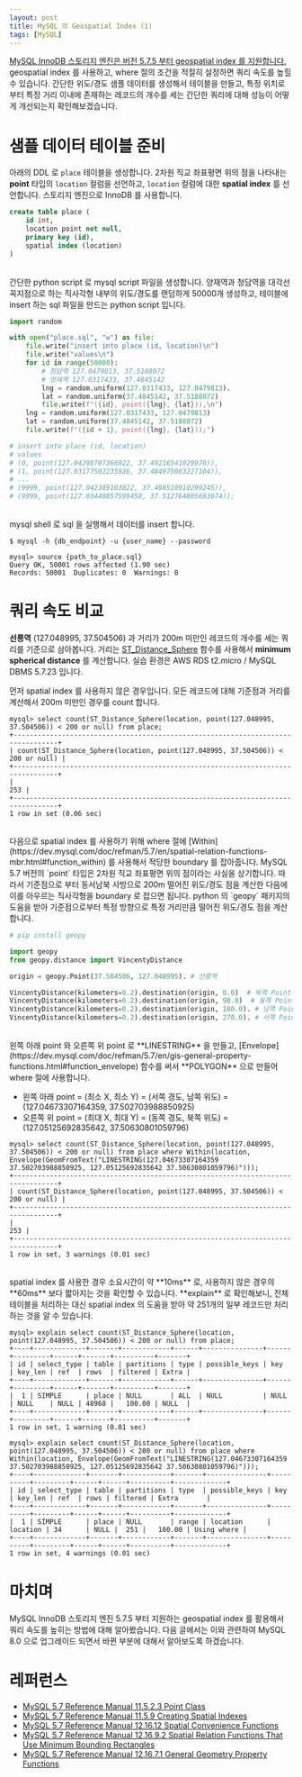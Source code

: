 ```yaml
---
layout: post
title: MySQL 의 Geospatial Index (1)
tags: [MySQL]
---
```


[MySQL InnoDB 스토리지 엔진은 버전 5.7.5 부터 geospatial index 를 지원합니다.](https://dev.mysql.com/doc/relnotes/mysql/5.7/en/news-5-7-5.html) geospatial index 를 사용하고, where 절의 조건을 적절히 설정하면 쿼리 속도를 높힐 수 있습니다. 간단한 위도/경도 샘플 데이터를 생성해서 테이블을 만들고, 특정 위치로 부터 특정 거리 이내에 존재하는 레코드의 개수를 세는 간단한 쿼리에 대해 성능이 어떻게 개선되는지 확인해보겠습니다.

# 샘플 데이터 테이블 준비

아래의 DDL 로 `place` 테이블을 생성합니다. 2차원 직교 좌표평면 위의 점을 나타내는 **point** 타입의 `location` 컬럼을 선언하고, `location` 컬럼에 대한 **spatial index** 를 선언합니다. 스토리지 엔진으로 InnoDB 를 사용합니다.

```sql
create table place (
	id int,
	location point not null,
	primary key (id),
	spatial index (location)
)
```

<br>
간단한 python script 로 mysql script 파일을 생성합니다. 양재역과 청담역을 대각선 꼭지점으로 하는 직사각형 내부의 위도/경도를 랜덤하게 50000개 생성하고, 테이블에 insert 하는 sql 파일을 만드는 python script 입니다.

```python
import random

with open("place.sql", "w") as file:
    file.write("insert into place (id, location)\n")
    file.write("values\n")
    for id in range(50000):
        # 청담역 127.0479813, 37.5188072
        # 양재역 127.0317433, 37.4845142
        lng = random.uniform(127.0317433, 127.0479813).
        lat = random.uniform(37.4845142, 37.5188072)
        file.write(f"({id}, point({lng}, {lat})),\n")
    lng = random.uniform(127.0317433, 127.0479813)
    lat = random.uniform(37.4845142, 37.5188072)
    file.write(f"({id + 1}, point({lng}, {lat}));")

# insert into place (id, location)
# values
# (0, point(127.04298707366922, 37.49216541029978)),
# (1, point(127.03177502235926, 37.484975063227104)),
# ...
# (9999, point(127.042389103822, 37.498510910299245)),
# (9999, point(127.03440857599458, 37.512764805693074));
```

<br>
mysql shell 로 sql 을 실행해서 데이터를 insert 합니다.

```
$ mysql -h {db_endpoint} -u {user_name} --password

mysql> source {path_to_place.sql}
Query OK, 50001 rows affected (1.90 sec)
Records: 50001  Duplicates: 0  Warnings: 0
```

# 쿼리 속도 비교

**선릉역** (127.048995, 37.504506) 과 거리가 200m 미만인 레코드의 개수를 세는 쿼리를 기준으로 삼아봅니다. 거리는 [ST\_Distance\_Sphere](https://dev.mysql.com/doc/refman/5.7/en/spatial-convenience-functions.html#function_st-distance-sphere) 함수를 사용해서 **minimum spherical distance** 를 계산합니다. 실습 환경은 AWS RDS t2.micro / MySQL DBMS 5.7.23 입니다.

먼저 spatial index 를 사용하지 않은 경우입니다. 모든 레코드에 대해 기준점과 거리를 계산해서 200m 미만인 경우를 count 합니다.

```
mysql> select count(ST_Distance_Sphere(location, point(127.048995, 37.504506)) < 200 or null) from place;
+---------------------------------------------------------------------------------+
| count(ST_Distance_Sphere(location, point(127.048995, 37.504506)) < 200 or null) |
+---------------------------------------------------------------------------------+
|                                                                             253 |
+---------------------------------------------------------------------------------+
1 row in set (0.06 sec)
```

<br>
다음으로 spatial index 를 사용하기 위해 where 절에 [Within](https://dev.mysql.com/doc/refman/5.7/en/spatial-relation-functions-mbr.html#function_within) 를 사용해서 적당한 boundary 를 잡아줍니다. MySQL 5.7 버전의 `point` 타입은 2차원 직교 좌표평면 위의 점이라는 사실을 상기합니다. 따라서 기준점으로 부터 동서남북 사방으로 200m 떨어진 위도/경도 점을 계산한 다음에 이를 아우르는 직사각형을 boundary 로 잡으면 됩니다. python 의 `geopy` 패키지의 도움을 받아 기준점으로부터 특정 방향으로 특정 거리만큼 떨어진 위도/경도 점을 계산합니다.

```python
# pip install geopy

import geopy
from geopy.distance import VincentyDistance

origin = geopy.Point(37.504506, 127.048995). # 선릉역

VincentyDistance(kilometers=0.2).destination(origin, 0.0)  # 북쪽 Point(37.50630801059796, 127.048995, 0.0)
VincentyDistance(kilometers=0.2).destination(origin, 90.0)  # 동쪽 Point(37.50450597834414, 127.05125692835642, 0.0)
VincentyDistance(kilometers=0.2).destination(origin, 180.0). # 남쪽 Point(37.502703988850925, 127.048995, 0.0)
VincentyDistance(kilometers=0.2).destination(origin, 270.0). # 서쪽 Point(37.50450597834414, 127.04673307164359, 0.0)
```

<br>
왼쪽 아래 point 와 오른쪽 위 point 로 **LINESTRING** 을 만들고, [Envelope](https://dev.mysql.com/doc/refman/5.7/en/gis-general-property-functions.html#function_envelope) 함수를 써서 **POLYGON** 으로 만들어 where 절에 사용합니다.

* 왼쪽 아래 point = (최소 X, 최소 Y) = (서쪽 경도, 남쪽 위도) = (127.04673307164359, 37.502703988850925)
* 오른쪽 위 point = (최대 X, 최대 Y) = (동쪽 경도, 북쪽 위도) = (127.05125692835642, 37.50630801059796)

```
mysql> select count(ST_Distance_Sphere(location, point(127.048995, 37.504506)) < 200 or null) from place where Within(location, Envelope(GeomFromText("LINESTRING(127.04673307164359 37.502703988850925, 127.05125692835642 37.50630801059796)")));
+---------------------------------------------------------------------------------+
| count(ST_Distance_Sphere(location, point(127.048995, 37.504506)) < 200 or null) |
+---------------------------------------------------------------------------------+
|                                                                             253 |
+---------------------------------------------------------------------------------+
1 row in set, 3 warnings (0.01 sec)
```

<br>
spatial index 를 사용한 경우 소요시간이 약 **10ms** 로, 사용하지 않은 경우의 **60ms** 보다 짧아지는 것을 확인할 수 있습니다. **explain** 로 확인해보니, 전체 테이블을 처리하는 대신 spatial index 의 도움을 받아 약 251개의 일부 레코드만 처리하는 것을 알 수 있습니다.

```
mysql> explain select count(ST_Distance_Sphere(location, point(127.048995, 37.504506)) < 200 or null) from place;
+----+-------------+-------+------------+------+---------------+------+---------+------+-------+----------+-------+
| id | select_type | table | partitions | type | possible_keys | key  | key_len | ref  | rows  | filtered | Extra |
+----+-------------+-------+------------+------+---------------+------+---------+------+-------+----------+-------+
|  1 | SIMPLE      | place | NULL       | ALL  | NULL          | NULL | NULL    | NULL | 48968 |   100.00 | NULL  |
+----+-------------+-------+------------+------+---------------+------+---------+------+-------+----------+-------+
1 row in set, 1 warning (0.01 sec)

mysql> explain select count(ST_Distance_Sphere(location, point(127.048995, 37.504506)) < 200 or null) from place where Within(location, Envelope(GeomFromText("LINESTRING(127.04673307164359 37.502703988850925, 127.05125692835642 37.50630801059796)")));
+----+-------------+-------+------------+-------+---------------+----------+---------+------+------+----------+-------------+
| id | select_type | table | partitions | type  | possible_keys | key      | key_len | ref  | rows | filtered | Extra       |
+----+-------------+-------+------------+-------+---------------+----------+---------+------+------+----------+-------------+
|  1 | SIMPLE      | place | NULL       | range | location      | location | 34      | NULL |  251 |   100.00 | Using where |
+----+-------------+-------+------------+-------+---------------+----------+---------+------+------+----------+-------------+
1 row in set, 4 warnings (0.01 sec)
```

# 마치며

MySQL InnoDB 스토리지 엔진 5.7.5 부터 지원하는 geospatial index 를 활용해서 쿼리 속도를 높히는 방법에 대해 알아봤습니다. 다음 글에서는 이와 관련하여 MySQL 8.0 으로 업그레이드 되면서 바뀐 부분에 대해서 알아보도록 하겠습니다.

# 레퍼런스

* [MySQL 5.7 Reference Manual 11.5.2.3 Point Class](https://dev.mysql.com/doc/refman/5.7/en/gis-class-point.html)
* [MySQL 5.7 Reference Manual 11.5.9 Creating Spatial Indexes](https://dev.mysql.com/doc/refman/5.7/en/creating-spatial-indexes.html)
* [MySQL 5.7 Reference Manual 12.16.12 Spatial Convenience Functions](https://dev.mysql.com/doc/refman/5.7/en/spatial-convenience-functions.html#function_st-distance-sphere)
* [MySQL 5.7 Reference Manual 12.16.9.2 Spatial Relation Functions That Use Minimum Bounding Rectangles](https://dev.mysql.com/doc/refman/5.7/en/spatial-relation-functions-mbr.html#function_within)
* [MySQL 5.7 Reference Manual 12.16.7.1 General Geometry Property Functions](https://dev.mysql.com/doc/refman/5.7/en/gis-general-property-functions.html#function_envelope)

